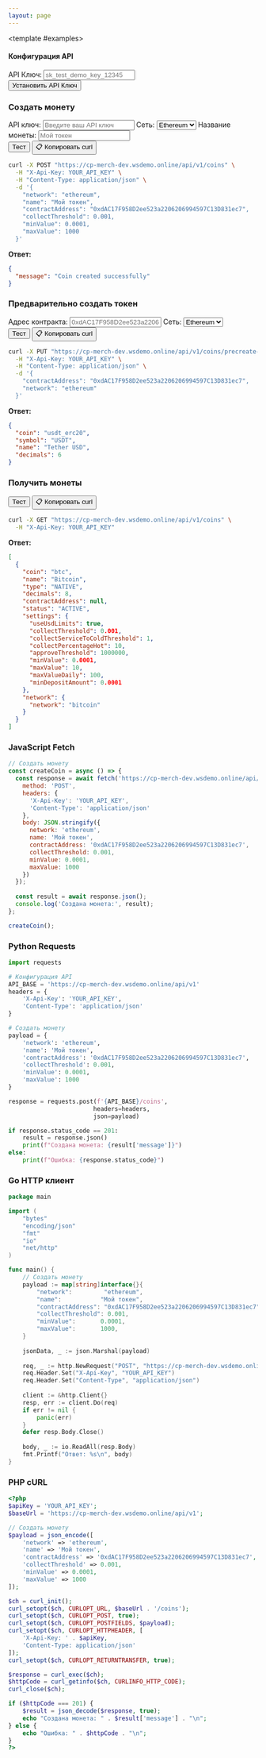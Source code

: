 ```yaml
---
layout: page
---
```


<ApiDoc>
  <template #content>

# API управления монетами

API управления монетами предоставляет функциональность для управления криптовалютными монетами и токенами в различных блокчейн-сетях.

::: tip Интерактивное тестирование
Тестируйте API в реальном времени! Введите ваш API ключ и нажимайте кнопки "Тест" для отправки запросов на `https://cp-merch-dev.wsdemo.online/api`.
:::

## Обзор

API управления монетами позволяет:
- Создавать новые монеты и токены
- Предварительно создавать токены из адресов контрактов
- Редактировать настройки и статус монет
- Получать информацию о монетах и их конфигурациях

<ApiMethod 
  method="POST"
  endpoint="/v1/coins"
  title="Создать монету"
  description="Создает новую монету или токен. Только для администраторов."
  :parameters="[
    { name: 'coin', type: 'string', required: false, description: 'Уникальный идентификатор монеты (генерируется автоматически, если не указан)' },
    { name: 'name', type: 'string', required: false, description: 'Название монеты или токена (определяется автоматически из контракта, если не указано)' },
    { name: 'contractAddress', type: 'string', required: false, description: 'Адрес контракта токена (только для токенов)' },
    { name: 'network', type: 'string', required: true, description: 'Слаг сети (например, ethereum, bitcoin, tron)' },
    { name: 'useUsdLimits', type: 'boolean', required: false, description: 'Использовать USD лимиты для расчетов и транзакций' },
    { name: 'collectThreshold', type: 'number', required: false, description: 'Минимальная сумма для перевода на сервисный кошелек' },
    { name: 'collectServiceToColdThreshold', type: 'number', required: false, description: 'Минимальная сумма для перевода с сервисного на холодный кошелек' },
    { name: 'collectPercentageHot', type: 'number', required: false, description: 'Процент монет, собираемых на горячем кошельке' },
    { name: 'approveThreshold', type: 'number', required: false, description: 'Объем подтверждения для переводов на сервисный кошелек' },
    { name: 'minValue', type: 'number', required: false, description: 'Минимально возможная сумма для разового вывода' },
    { name: 'maxValue', type: 'number', required: false, description: 'Максимально возможная сумма для разового вывода' },
    { name: 'maxValueDaily', type: 'number', required: false, description: 'Максимально возможный вывод за 24 часа' },
    { name: 'minDepositAmount', type: 'number', required: false, description: 'Минимальная сумма для депозита' }
  ]"
  :responses="[
    { status: '201 Created', description: 'Монета успешно создана' },
    { status: '400 Bad Request', description: 'Неверные параметры' }
  ]"
/>

<ApiMethod 
  method="PUT"
  endpoint="/v1/coins/precreate-token"
  title="Предварительно создать токен"
  description="Предварительно создает токен, анализируя его адрес контракта. Только для администраторов."
  :parameters="[
    { name: 'contractAddress', type: 'string', required: true, description: 'Адрес контракта токена' },
    { name: 'network', type: 'string', required: true, description: 'Слаг сети (например, ethereum, bsc, polygon)' }
  ]"
  :responses="[
    { status: '201 Created', description: 'Токен успешно предварительно создан' },
    { status: '400 Bad Request', description: 'Неверный адрес контракта или сеть' }
  ]"
/>

<ApiMethod 
  method="PUT"
  endpoint="/v1/coins"
  title="Редактировать монету"
  description="Редактирует настройки и статус монеты или токена. Может использоваться для активации/деактивации монет. Только для администраторов."
  :parameters="[
    { name: 'coin', type: 'string', required: true, description: 'Уникальный идентификатор монеты' },
    { name: 'name', type: 'string', required: false, description: 'Название монеты или токена' },
    { name: 'status', type: 'string', required: false, description: 'Статус монеты (ACTIVE, INACTIVE)' },
    { name: 'useUsdLimits', type: 'boolean', required: false, description: 'Использовать USD лимиты для расчетов и транзакций' },
    { name: 'collectThreshold', type: 'number', required: false, description: 'Минимальная сумма для перевода на сервисный кошелек' },
    { name: 'collectServiceToColdThreshold', type: 'number', required: false, description: 'Минимальная сумма для перевода с сервисного на холодный кошелек' },
    { name: 'collectPercentageHot', type: 'number', required: false, description: 'Процент монет, собираемых на горячем кошельке' },
    { name: 'approveThreshold', type: 'number', required: false, description: 'Объем подтверждения для переводов на сервисный кошелек' },
    { name: 'minValue', type: 'number', required: false, description: 'Минимально возможная сумма для разового вывода' },
    { name: 'maxValue', type: 'number', required: false, description: 'Максимально возможная сумма для разового вывода' },
    { name: 'maxValueDaily', type: 'number', required: false, description: 'Максимально возможный вывод за 24 часа' },
    { name: 'minDepositAmount', type: 'number', required: false, description: 'Минимальная сумма для депозита' }
  ]"
  :responses="[
    { status: '200 OK', description: 'Монета успешно обновлена' },
    { status: '400 Bad Request', description: 'Неверные параметры' }
  ]"
/>

<ApiMethod 
  method="GET"
  endpoint="/v1/coins"
  title="Получить монеты"
  description="Возвращает список всех доступных монет и токенов."
  :responses="[
    { status: '200 OK', description: 'Список монет получен' }
  ]"
/>

<ApiMethod 
  method="GET"
  endpoint="/v1/coins/{coin}"
  title="Получить монету"
  description="Возвращает информацию о конкретной монете или токене."
  :parameters="[
    { name: 'coin', type: 'string', required: true, description: 'Слаг монеты (например, btc, eth, usdt)' }
  ]"
  :responses="[
    { status: '200 OK', description: 'Информация о монете получена' },
    { status: '400 Bad Request', description: 'Неверный слаг монеты' }
  ]"
/>

  </template>

  <template #examples>

<!-- API Key Configuration Section -->
<div class="api-key-section">
  <h4>Конфигурация API</h4>
  <div class="api-key-controls">
    <div class="api-key-input-group">
      <label for="global-api-key">API Ключ:</label>
      <input type="text" id="global-api-key" class="api-key-input" placeholder="sk_test_demo_key_12345" />
    </div>
    <button onclick="setGlobalApiKey()" class="set-api-key-button">Установить API Ключ</button>
  </div>
  <div class="api-key-status"></div>
</div>

<div class="example-block" data-lang="curl">

### Создать монету

<div class="api-demo">
  <div class="demo-controls">
    <label for="api-key">API ключ:</label>
    <input type="text" id="api-key" placeholder="Введите ваш API ключ" />
    <label for="coin-network">Сеть:</label>
    <select id="coin-network">
      <option value="ethereum" selected>Ethereum</option>
      <option value="bitcoin">Bitcoin</option>
      <option value="tron">Tron</option>
      <option value="bsc">BSC</option>
    </select>
    <label for="coin-name">Название монеты:</label>
    <input type="text" id="coin-name" placeholder="Мой токен" />
    <div class="button-group">
      <button onclick="testCreateCoin()" class="test-button">Тест</button>
      <button onclick="copyCurlCommand('/coins', {method: 'POST', body: JSON.stringify({network: 'ethereum', name: 'Мой токен'})})" class="copy-curl-button">📋 Копировать curl</button>
    </div>
  </div>
</div>

```bash
curl -X POST "https://cp-merch-dev.wsdemo.online/api/v1/coins" \
  -H "X-Api-Key: YOUR_API_KEY" \
  -H "Content-Type: application/json" \
  -d '{
    "network": "ethereum",
    "name": "Мой токен",
    "contractAddress": "0xdAC17F958D2ee523a2206206994597C13D831ec7",
    "collectThreshold": 0.001,
    "minValue": 0.0001,
    "maxValue": 1000
  }'
```

**Ответ:**
```json
{
  "message": "Coin created successfully"
}
```

### Предварительно создать токен

<div class="api-demo">
  <div class="demo-controls">
    <label for="contract-address">Адрес контракта:</label>
    <input type="text" id="contract-address" placeholder="0xdAC17F958D2ee523a2206206994597C13D831ec7" />
    <label for="precreate-network">Сеть:</label>
    <select id="precreate-network">
      <option value="ethereum" selected>Ethereum</option>
      <option value="bsc">BSC</option>
      <option value="polygon">Polygon</option>
    </select>
    <div class="button-group">
      <button onclick="testPrecreateToken()" class="test-button">Тест</button>
      <button onclick="copyCurlCommand('/coins/precreate-token', {method: 'PUT', body: JSON.stringify({contractAddress: '0xdAC17F958D2ee523a2206206994597C13D831ec7', network: 'ethereum'})})" class="copy-curl-button">📋 Копировать curl</button>
    </div>
  </div>
</div>

```bash
curl -X PUT "https://cp-merch-dev.wsdemo.online/api/v1/coins/precreate-token" \
  -H "X-Api-Key: YOUR_API_KEY" \
  -H "Content-Type: application/json" \
  -d '{
    "contractAddress": "0xdAC17F958D2ee523a2206206994597C13D831ec7",
    "network": "ethereum"
  }'
```

**Ответ:**
```json
{
  "coin": "usdt_erc20",
  "symbol": "USDT",
  "name": "Tether USD",
  "decimals": 6
}
```

### Получить монеты

<div class="api-demo">
  <div class="demo-controls">
    <div class="button-group">
      <button onclick="testGetCoins()" class="test-button">Тест</button>
      <button onclick="copyCurlCommand('/coins', {method: 'GET'})" class="copy-curl-button">📋 Копировать curl</button>
    </div>
  </div>
</div>

```bash
curl -X GET "https://cp-merch-dev.wsdemo.online/api/v1/coins" \
  -H "X-Api-Key: YOUR_API_KEY"
```

**Ответ:**
```json
[
  {
    "coin": "btc",
    "name": "Bitcoin",
    "type": "NATIVE",
    "decimals": 8,
    "contractAddress": null,
    "status": "ACTIVE",
    "settings": {
      "useUsdLimits": true,
      "collectThreshold": 0.001,
      "collectServiceToColdThreshold": 1,
      "collectPercentageHot": 10,
      "approveThreshold": 1000000,
      "minValue": 0.0001,
      "maxValue": 10,
      "maxValueDaily": 100,
      "minDepositAmount": 0.0001
    },
    "network": {
      "network": "bitcoin"
    }
  }
]
```

</div>

<div class="example-block" data-lang="javascript">

### JavaScript Fetch

```javascript
// Создать монету
const createCoin = async () => {
  const response = await fetch('https://cp-merch-dev.wsdemo.online/api/v1/coins', {
    method: 'POST',
    headers: {
      'X-Api-Key': 'YOUR_API_KEY',
      'Content-Type': 'application/json'
    },
    body: JSON.stringify({
      network: 'ethereum',
      name: 'Мой токен',
      contractAddress: '0xdAC17F958D2ee523a2206206994597C13D831ec7',
      collectThreshold: 0.001,
      minValue: 0.0001,
      maxValue: 1000
    })
  });
  
  const result = await response.json();
  console.log('Создана монета:', result);
};

createCoin();
```

</div>

<div class="example-block" data-lang="python">

### Python Requests

```python
import requests

# Конфигурация API
API_BASE = 'https://cp-merch-dev.wsdemo.online/api/v1'
headers = {
    'X-Api-Key': 'YOUR_API_KEY',
    'Content-Type': 'application/json'
}

# Создать монету
payload = {
    'network': 'ethereum',
    'name': 'Мой токен',
    'contractAddress': '0xdAC17F958D2ee523a2206206994597C13D831ec7',
    'collectThreshold': 0.001,
    'minValue': 0.0001,
    'maxValue': 1000
}

response = requests.post(f'{API_BASE}/coins', 
                        headers=headers, 
                        json=payload)

if response.status_code == 201:
    result = response.json()
    print(f"Создана монета: {result['message']}")
else:
    print(f"Ошибка: {response.status_code}")
```

</div>

<div class="example-block" data-lang="go">

### Go HTTP клиент

```go
package main

import (
    "bytes"
    "encoding/json"
    "fmt"
    "io"
    "net/http"
)

func main() {
    // Создать монету
    payload := map[string]interface{}{
        "network":         "ethereum",
        "name":           "Мой токен",
        "contractAddress": "0xdAC17F958D2ee523a2206206994597C13D831ec7",
        "collectThreshold": 0.001,
        "minValue":       0.0001,
        "maxValue":       1000,
    }
    
    jsonData, _ := json.Marshal(payload)
    
    req, _ := http.NewRequest("POST", "https://cp-merch-dev.wsdemo.online/api/v1/coins", bytes.NewBuffer(jsonData))
    req.Header.Set("X-Api-Key", "YOUR_API_KEY")
    req.Header.Set("Content-Type", "application/json")
    
    client := &http.Client{}
    resp, err := client.Do(req)
    if err != nil {
        panic(err)
    }
    defer resp.Body.Close()
    
    body, _ := io.ReadAll(resp.Body)
    fmt.Printf("Ответ: %s\n", body)
}
```

</div>

<div class="example-block" data-lang="php">

### PHP cURL

```php
<?php
$apiKey = 'YOUR_API_KEY';
$baseUrl = 'https://cp-merch-dev.wsdemo.online/api/v1';

// Создать монету
$payload = json_encode([
    'network' => 'ethereum',
    'name' => 'Мой токен',
    'contractAddress' => '0xdAC17F958D2ee523a2206206994597C13D831ec7',
    'collectThreshold' => 0.001,
    'minValue' => 0.0001,
    'maxValue' => 1000
]);

$ch = curl_init();
curl_setopt($ch, CURLOPT_URL, $baseUrl . '/coins');
curl_setopt($ch, CURLOPT_POST, true);
curl_setopt($ch, CURLOPT_POSTFIELDS, $payload);
curl_setopt($ch, CURLOPT_HTTPHEADER, [
    'X-Api-Key: ' . $apiKey,
    'Content-Type: application/json'
]);
curl_setopt($ch, CURLOPT_RETURNTRANSFER, true);

$response = curl_exec($ch);
$httpCode = curl_getinfo($ch, CURLINFO_HTTP_CODE);
curl_close($ch);

if ($httpCode === 201) {
    $result = json_decode($response, true);
    echo "Создана монета: " . $result['message'] . "\n";
} else {
    echo "Ошибка: " . $httpCode . "\n";
}
?>
```

</div>

  </template>
</ApiDoc>

<script>
if (typeof window !== 'undefined') {
  window.testCreateCoin = async function() {
    const apiKey = document.getElementById('api-key').value;
    const network = document.getElementById('coin-network').value;
    const name = document.getElementById('coin-name').value;
    
    if (!apiKey) {
      alert('Пожалуйста, введите ваш API ключ');
      return;
    }
    
    try {
      const response = await fetch('https://cp-merch-dev.wsdemo.online/api/v1/coins', {
        method: 'POST',
        headers: {
          'X-Api-Key': apiKey,
          'Content-Type': 'application/json'
        },
        body: JSON.stringify({
          network: network,
          name: name || 'Мой токен',
          collectThreshold: 0.001,
          minValue: 0.0001,
          maxValue: 1000
        })
      });
      
      const result = await response.json();
      alert(`Ответ (${response.status}): ${JSON.stringify(result, null, 2)}`);
    } catch (error) {
      handleApiError(error, '/coins', {method: 'POST', body: JSON.stringify({network: network, name: name || 'Мой токен'})});
    }
  };
  
  window.testPrecreateToken = async function() {
    const apiKey = document.getElementById('api-key').value;
    const contractAddress = document.getElementById('contract-address').value;
    const network = document.getElementById('precreate-network').value;
    
    if (!apiKey) {
      alert('Пожалуйста, введите ваш API ключ');
      return;
    }
    
    if (!contractAddress) {
      alert('Пожалуйста, введите адрес контракта');
      return;
    }
    
    try {
      const response = await fetch('https://cp-merch-dev.wsdemo.online/api/v1/coins/precreate-token', {
        method: 'PUT',
        headers: {
          'X-Api-Key': apiKey,
          'Content-Type': 'application/json'
        },
        body: JSON.stringify({
          contractAddress: contractAddress,
          network: network
        })
      });
      
      const result = await response.json();
      alert(`Ответ (${response.status}): ${JSON.stringify(result, null, 2)}`);
    } catch (error) {
      handleApiError(error, '/coins/precreate-token', {method: 'PUT', body: JSON.stringify({contractAddress: contractAddress, network: network})});
    }
  };
  
  window.testGetCoins = async function() {
    const apiKey = document.getElementById('api-key').value;
    
    if (!apiKey) {
      alert('Пожалуйста, введите ваш API ключ');
      return;
    }
    
    try {
      const response = await fetch('https://cp-merch-dev.wsdemo.online/api/v1/coins', {
        headers: {
          'X-Api-Key': apiKey
        }
      });
      
      const result = await response.json();
      alert(`Ответ (${response.status}): ${JSON.stringify(result, null, 2)}`);
    } catch (error) {
      handleApiError(error, '/coins', {method: 'GET'});
    }
  };
}
</script>
